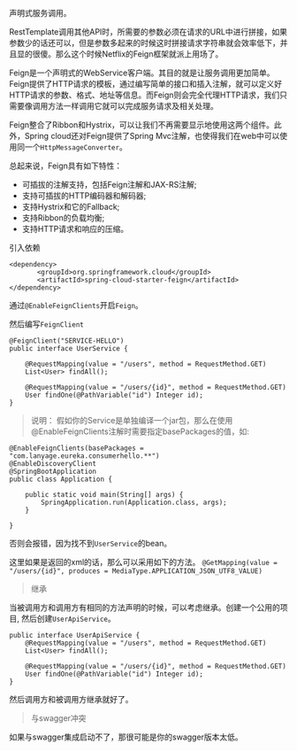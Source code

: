 声明式服务调用。

RestTemplate调用其他API时，所需要的参数必须在请求的URL中进行拼接，如果参数少的话还可以，但是参数多起来的时候这时拼接请求字符串就会效率低下，并且显的很傻。那么这个时候Netflix的Feign框架就派上用场了。

Feign是一个声明式的WebService客户端。其目的就是让服务调用更加简单。Feign提供了HTTP请求的模板，通过编写简单的接口和插入注解，就可以定义好HTTP请求的参数、格式、地址等信息。而Feign则会完全代理HTTP请求，我们只需要像调用方法一样调用它就可以完成服务请求及相关处理。

Feign整合了Ribbon和Hystrix，可以让我们不再需要显示地使用这两个组件。此外，Spring cloud还对Feign提供了Spring Mvc注解，也使得我们在web中可以使用同一个`HttpMessageConverter`。

总起来说，Feign具有如下特性：

* 可插拔的注解支持，包括Feign注解和JAX-RS注解;
* 支持可插拔的HTTP编码器和解码器;
* 支持Hystrix和它的Fallback;
* 支持Ribbon的负载均衡;
* 支持HTTP请求和响应的压缩。


引入依赖

```
<dependency>
       <groupId>org.springframework.cloud</groupId>
       <artifactId>spring-cloud-starter-feign</artifactId>
</dependency>
```

通过`@EnableFeignClients`开启`Feign`。

然后编写`FeignClient`

```
@FeignClient("SERVICE-HELLO")
public interface UserService {

    @RequestMapping(value = "/users", method = RequestMethod.GET)
    List<User> findAll();

    @RequestMapping(value = "/users/{id}", method = RequestMethod.GET)
    User findOne(@PathVariable("id") Integer id);
}
```

> 说明： 假如你的Service是单独编译一个jar包，那么在使用@EnableFeignClients注解时需要指定basePackages的值，如:

```
@EnableFeignClients(basePackages = "com.lanyage.eureka.consumerhello.**")
@EnableDiscoveryClient
@SpringBootApplication
public class Application {

    public static void main(String[] args) {
        SpringApplication.run(Application.class, args);
    }

}
```
否则会报错，因为找不到`UserService`的bean。

这里如果是返回的xml的话，那么可以采用如下的方法。
`@GetMapping(value = "/users/{id}", produces = MediaType.APPLICATION_JSON_UTF8_VALUE)`

> 继承

当被调用方和调用方有相同的方法声明的时候，可以考虑继承。创建一个公用的项目, 然后创建`UserApiService`。

```
public interface UserApiService {
    @RequestMapping(value = "/users", method = RequestMethod.GET)
    List<User> findAll();

    @RequestMapping(value = "/users/{id}", method = RequestMethod.GET)
    User findOne(@PathVariable("id") Integer id);
}
```
然后调用方和被调用方继承就好了。

> 与swagger冲突

如果与swagger集成启动不了，那很可能是你的swagger版本太低。







